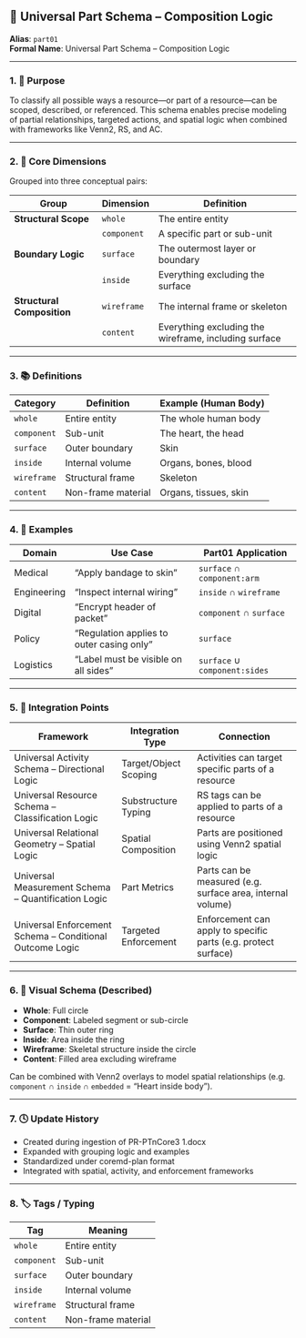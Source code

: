 ## 🧠 Universal Part Schema – Composition Logic

**Alias**: `part01`  
**Formal Name**: Universal Part Schema – Composition Logic  

---

### 1. 🧩 Purpose

To classify all possible ways a resource—or part of a resource—can be scoped, described, or referenced. This schema enables precise modeling of partial relationships, targeted actions, and spatial logic when combined with frameworks like Venn2, RS, and AC.

---

### 2. 🧠 Core Dimensions

Grouped into three conceptual pairs:

| **Group**              | **Dimension** | **Definition** |
|------------------------|---------------|----------------|
| **Structural Scope**   | `whole`       | The entire entity |
|                        | `component`   | A specific part or sub-unit |
| **Boundary Logic**     | `surface`     | The outermost layer or boundary |
|                        | `inside`      | Everything excluding the surface |
| **Structural Composition** | `wireframe`   | The internal frame or skeleton |
|                        | `content`     | Everything excluding the wireframe, including surface |

---

### 3. 📚 Definitions

| **Category** | **Definition** | **Example (Human Body)** |
|--------------|----------------|---------------------------|
| `whole`      | Entire entity | The whole human body |
| `component`  | Sub-unit | The heart, the head |
| `surface`    | Outer boundary | Skin |
| `inside`     | Internal volume | Organs, bones, blood |
| `wireframe`  | Structural frame | Skeleton |
| `content`    | Non-frame material | Organs, tissues, skin |

---

### 4. 🧪 Examples

| **Domain**     | **Use Case**                        | **Part01 Application** |
|----------------|-------------------------------------|-------------------------|
| Medical        | “Apply bandage to skin”             | `surface` ∩ `component:arm` |
| Engineering    | “Inspect internal wiring”           | `inside` ∩ `wireframe` |
| Digital        | “Encrypt header of packet”          | `component` ∩ `surface` |
| Policy         | “Regulation applies to outer casing only” | `surface` |
| Logistics      | “Label must be visible on all sides”| `surface` ∪ `component:sides` |

---

### 5. 🔗 Integration Points

| **Framework** | **Integration Type** | **Connection** |
|---------------|----------------------|----------------|
| Universal Activity Schema – Directional Logic | Target/Object Scoping | Activities can target specific parts of a resource |
| Universal Resource Schema – Classification Logic | Substructure Typing | RS tags can be applied to parts of a resource |
| Universal Relational Geometry – Spatial Logic | Spatial Composition | Parts are positioned using Venn2 spatial logic |
| Universal Measurement Schema – Quantification Logic | Part Metrics | Parts can be measured (e.g. surface area, internal volume) |
| Universal Enforcement Schema – Conditional Outcome Logic | Targeted Enforcement | Enforcement can apply to specific parts (e.g. protect surface) |

---

### 6. 🧭 Visual Schema (Described)

- **Whole**: Full circle
- **Component**: Labeled segment or sub-circle
- **Surface**: Thin outer ring
- **Inside**: Area inside the ring
- **Wireframe**: Skeletal structure inside the circle
- **Content**: Filled area excluding wireframe

Can be combined with Venn2 overlays to model spatial relationships (e.g. `component` ∩ `inside` ∩ `embedded` = “Heart inside body”).

---

### 7. 🕓 Update History

- Created during ingestion of PR-PTnCore3 1.docx
- Expanded with grouping logic and examples
- Standardized under coremd-plan format
- Integrated with spatial, activity, and enforcement frameworks

---

### 8. 🏷️ Tags / Typing

| **Tag**      | **Meaning** |
|--------------|-------------|
| `whole`      | Entire entity |
| `component`  | Sub-unit |
| `surface`    | Outer boundary |
| `inside`     | Internal volume |
| `wireframe`  | Structural frame |
| `content`    | Non-frame material |
